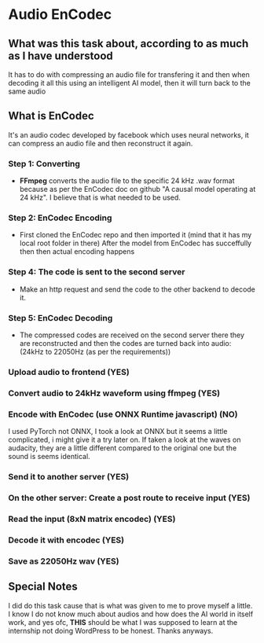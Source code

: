 # Audio EnCodec

## What was this task about, according to as much as I have understood

It has to do with compressing an audio file for transfering it and then when
decoding it all this using an intelligent AI model, then it will turn back to the same audio

## What is EnCodec

It's an audio codec developed by facebook which uses neural networks, it can
compress an audio file and then reconstruct it again.

### Step 1: Converting

- **FFmpeg** converts the audio file to the specific 24 kHz .wav format because as per the EnCodec
  doc on github "A causal model operating at 24 kHz". I believe that is what needed to be used.

### Step 2: EnCodec Encoding

- First cloned the EnCodec repo and then imported it (mind that it has my local root folder in there)
  After the model from EnCodec has succeffully then then actual encoding happens

### Step 4: The code is sent to the second server

- Make an http request and send the code to the other backend to decode it.

### Step 5: EnCodec Decoding

- The compressed codes are received on the second server there they are reconstructed
  and then the codes are turned back into audio: (24kHz to 22050Hz (as per the requirements))

### Upload audio to frontend (YES)

### Convert audio to 24kHz waveform using ffmpeg (YES)

### Encode with EnCodec (use ONNX Runtime javascript) (NO)

I used PyTorch not ONNX, I took a look at ONNX but it seems a little complicated,
i might give it a try later on. If taken a look at the waves on audacity, they are
a little different compared to the original one but the sound is seems identical.

### Send it to another server (YES)

### On the other server: Create a post route to receive input (YES)

### Read the input (8xN matrix encodec) (YES)

### Decode it with encodec (YES)

### Save as 22050Hz wav (YES)

## Special Notes

I did do this task cause that is what was given to me to prove myself a little.
I know I do not know much about audios and how does the AI world in itself work,
and yes ofc, **THIS** should be what I was supposed to learn at the internship
not doing WordPress to be honest. Thanks anyways.
